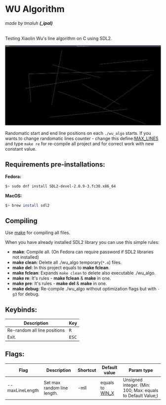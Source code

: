 # WU Algorithm
###### made by tmaluh __(\_ipal)__

Testing Xiaolin Wu's line algorithm on C using SDL2.

![screenshot](https://github.com/Iipal/WU_Algorithm/blob/master/screenshot.png)

Randomatic start and end line positions on each `./wu_algo` starts. If you wants to change randomatic lines counter - change this define:[MAX_LINES](https://github.com/Iipal/WU_Algorithm/blob/ab396293a42375948b3b7655b0100b47e00d87ab/includes/wu_algo_structs.h#L16) and type `make re` for re-compile all project and for correct work with new constant value.

## Requirements pre-installations:

__Fedora:__

```bash
$> sudo dnf install SDL2-devel-2.0.9-3.fc30.x86_64
```

__MacOS:__

```bash
$> brew install sdl2
```

## Compiling

Use [make](https://en.wikipedia.org/wiki/Makefile) for compiling all files.

When you have already installed SDL2 library you can use this simple rules:
- **make**: Compile all. (On Fedora can require password if SDL2 libraries not installed)
- **make clean**: Delete all ./wu_algo temporary(`*.o`) files.
- **make del**: In this project equals to **make fclean**.
- **make fclean**: Expands `make clean` to delete also executable ./wu_algo.
- **make re**: It's rules - **make fclean** & **make** in one.
- **make pre**: It's rules - **make del** & **make** in one.
- **make debug**: Re-compile ./wu_algo without optimization flags but with `-g3` for debug.

## Keybinds:

| Description                  | Key            |
| ---------------------------- | -------------- |
| Re-random all line positions | <kbd>R</kbd>   |
| Exit.                        | <kbd>ESC</kbd> |

## Flags:

| Flag            | Description                 | Shortcut | Default value                                                                                                                          | Param type                                                  |
| --------------- | --------------------------- | -------- | -------------------------------------------------------------------------------------------------------------------------------------- | ----------------------------------------------------------- |
| --maxLineLength | Set max random line length. | -mll     | equals to [WIN_X](https://github.com/Iipal/WU_Algorithm/blob/bcbaa30b6ce8457508e0c923e22c800e99c02556/includes/wu_algo_macroses.h#L18) | Unsigned integer. (Min: 100; Max: equals to Default Value;) |